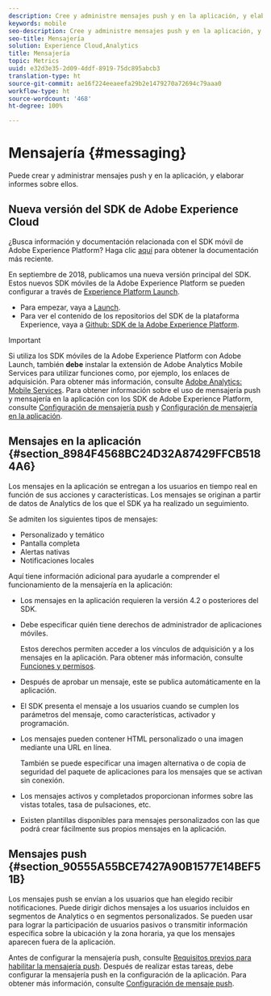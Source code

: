 ```yaml
---
description: Cree y administre mensajes push y en la aplicación, y elabore informes sobre ellos.
keywords: mobile
seo-description: Cree y administre mensajes push y en la aplicación, y elabore informes sobre ellos.
seo-title: Mensajería
solution: Experience Cloud,Analytics
title: Mensajería
topic: Metrics
uuid: e32d3e35-2d09-4ddf-8919-75dc895abcb3
translation-type: ht
source-git-commit: ae16f224eeaeefa29b2e1479270a72694c79aaa0
workflow-type: ht
source-wordcount: '468'
ht-degree: 100%

---
```



# Mensajería {#messaging}

Puede crear y administrar mensajes push y en la aplicación, y elaborar informes sobre ellos.

## Nueva versión del SDK de Adobe Experience Cloud

¿Busca información y documentación relacionada con el SDK móvil de Adobe Experience Platform? Haga clic [aquí](https://aep-sdks.gitbook.io/docs/) para obtener la documentación más reciente.

En septiembre de 2018, publicamos una nueva versión principal del SDK. Estos nuevos SDK móviles de la Adobe Experience Platform se pueden configurar a través de [Experience Platform Launch](https://www.adobe.com/es/experience-platform/launch.html).

* Para empezar, vaya a [Launch](https://launch.adobe.com/).
* Para ver el contenido de los repositorios del SDK de la plataforma Experience, vaya a [Github: SDK de la Adobe Experience Platform](https://github.com/Adobe-Marketing-Cloud/acp-sdks).

>[!IMPORTANT]
>
> Si utiliza los SDK móviles de la Adobe Experience Platform con Adobe Launch, también **debe** instalar la extensión de Adobe Analytics Mobile Services para utilizar funciones como, por ejemplo, los enlaces de adquisición. Para obtener más información, consulte [Adobe Analytics: Mobile Services](https://aep-sdks.gitbook.io/docs/using-mobile-extensions/adobe-analytics-mobile-services). Para obtener información sobre el uso de mensajería push y mensajería en la aplicación con los SDK de Adobe Experience Platform, consulte [Configuración de mensajería push](https://aep-sdks.gitbook.io/docs/using-mobile-extensions/adobe-analytics-mobile-services#set-up-push-messaging) y [Configuración de mensajería en la aplicación](https://aep-sdks.gitbook.io/docs/using-mobile-extensions/adobe-analytics-mobile-services#set-up-in-app-messaging).

## Mensajes en la aplicación {#section_8984F4568BC24D32A87429FFCB5184A6}

Los mensajes en la aplicación se entregan a los usuarios en tiempo real en función de sus acciones y características. Los mensajes se originan a partir de datos de Analytics de los que el SDK ya ha realizado un seguimiento.

Se admiten los siguientes tipos de mensajes:

* Personalizado y temático
* Pantalla completa
* Alertas nativas
* Notificaciones locales

Aquí tiene información adicional para ayudarle a comprender el funcionamiento de la mensajería en la aplicación:

* Los mensajes en la aplicación requieren la versión 4.2 o posteriores del SDK.
* Debe especificar quién tiene derechos de administrador de aplicaciones móviles.

   Estos derechos permiten acceder a los vínculos de adquisición y a los mensajes en la aplicación. Para obtener más información, consulte [Funciones y permisos](/help/using/gs/c-mob-roles-and-permissions.md).
* Después de aprobar un mensaje, este se publica automáticamente en la aplicación.
* El SDK presenta el mensaje a los usuarios cuando se cumplen los parámetros del mensaje, como características, activador y programación.
* Los mensajes pueden contener HTML personalizado o una imagen mediante una URL en línea.

   También se puede especificar una imagen alternativa o de copia de seguridad del paquete de aplicaciones para los mensajes que se activan sin conexión.
* Los mensajes activos y completados proporcionan informes sobre las vistas totales, tasa de pulsaciones, etc.
* Existen plantillas disponibles para mensajes personalizados con las que podrá crear fácilmente sus propios mensajes en la aplicación.

## Mensajes push {#section_90555A55BCE7427A90B1577E14BEF51B}

Los mensajes push se envían a los usuarios que han elegido recibir notificaciones. Puede dirigir dichos mensajes a los usuarios incluidos en segmentos de Analytics o en segmentos personalizados. Se pueden usar para lograr la participación de usuarios pasivos o transmitir información específica sobre la ubicación y la zona horaria, ya que los mensajes aparecen fuera de la aplicación.

Antes de configurar la mensajería push, consulte [Requisitos previos para habilitar la mensajería push](/help/using/c-manage-app-settings/c-mob-confg-app/configure-push-messaging/prerequisites-push-messaging.md). Después de realizar estas tareas, debe configurar la mensajería push en la configuración de la aplicación. Para obtener más información, consulte [Configuración de mensaje push](/help/using/c-manage-app-settings/c-mob-confg-app/configure-push-messaging/configure-push-messaging.md).
